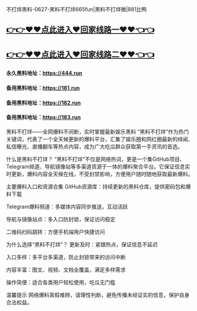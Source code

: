 不打烊黑料-0627-黑料不打烊665fun|黑料不打烊微|881比鸭

## [👉👉♥♥点此进入♥回家线路一♥♥👈👈](https://unpkg.com/182run/index.html)
## [👉👉♥♥点此进入♥回家线路二♥♥👈👈](https://unpkg.com/182-1run/index.html)

#### 永久黑料地址：https://444.run
#### 备用黑料地址：https://181.run
#### 备用黑料地址：https://182.run
#### 备用黑料地址：https://183.run

黑料不打烊——全网爆料不间断，实时掌握最新娱乐黑料
“黑料不打烊”作为热门关键词，代表了一个全天候更新的爆料平台，汇集了娱乐圈和网红圈最新的绯闻、私信曝光、直播翻车等热点内容，成为广大吃瓜群众获取第一手资讯的首选。

什么是黑料不打烊？
“黑料不打烊”不仅是网络热词，更是一个集GitHub项目、Telegram频道、导航镜像站等多渠道资源于一体的爆料聚合平台。它保证信息实时更新，爆料内容全天候在线，不受封禁影响，方便用户随时随地获取最新爆料。

主要爆料入口和资源合集
GitHub资源库：持续更新的黑料仓库，提供密码包和爆料下载

Telegram爆料频道：多媒体内容同步推送，互动活跃

导航与镜像站点：多入口防封锁，保证访问稳定

二维码扫码跳转：方便手机端用户快捷访问

为什么选择“黑料不打烊”？
更新及时：紧跟热点，保证信息不延迟

入口多样：多平台多渠道，防止封锁带来的访问中断

内容丰富：图文、视频、文档全覆盖，满足多样需求

操作简便：适合各类用户轻松使用，吃瓜无门槛

温馨提示
网络爆料真假难辨，请理性判断，避免传播未经证实的信息，保护自身合法权益。











